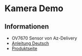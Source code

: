 # Kamera Demo

## Informationen
- OV7670 Sensor von Az-Delivery
- [Anleitung Deutsch](https://cdn.shopify.com/s/files/1/1509/1638/files/AZ119_A1-5_DE_B0797QDDPJ.pdf?v=1721065699)
- [Produktseite](https://www.az-delivery.de/en/products/kamera-fur-arduino)
